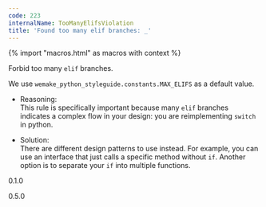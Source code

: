 ```yaml
---
code: 223
internalName: TooManyElifsViolation
title: 'Found too many elif branches: _'
---
```


{% import "macros.html" as macros with context %}

Forbid too many `elif` branches.

We use `wemake_python_styleguide.constants.MAX_ELIFS` as a default
value.

  - Reasoning:  
    This rule is specifically important because many `elif` branches
    indicates a complex flow in your design: you are reimplementing
    `switch` in python.

  - Solution:  
    There are different design patterns to use instead. For example, you
    can use an interface that just calls a specific method without `if`.
    Another option is to separate your `if` into multiple functions.

<div class="versionadded">

0.1.0

</div>

<div class="versionchanged">

0.5.0

</div>